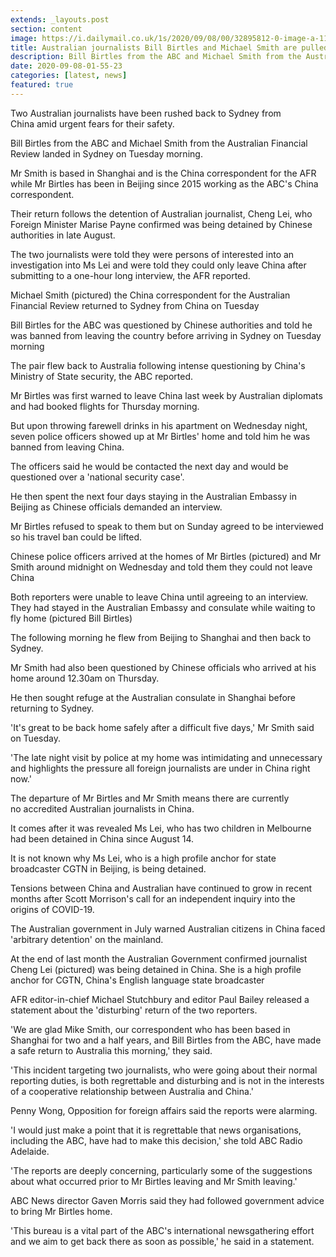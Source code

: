 ```yaml
---
extends: _layouts.post
section: content
image: https://i.dailymail.co.uk/1s/2020/09/08/00/32895812-0-image-a-11_1599522144872.jpg 
title: Australian journalists Bill Birtles and Michael Smith are pulled out of China 
description: Bill Birtles from the ABC and Michael Smith from the Australian Financial Review have been brought back to Sydney from China after their employers feared for their safety. 
date: 2020-09-08-01-55-23 
categories: [latest, news] 
featured: true 
--- 
```

Two Australian journalists have been rushed back to Sydney from China amid urgent fears for their safety.

Bill Birtles from the ABC and Michael Smith from the Australian Financial Review landed in Sydney on Tuesday morning.

Mr Smith is based in Shanghai and is the China correspondent for the AFR while Mr Birtles has been in Beijing since 2015 working as the ABC's China correspondent.  

Their return follows the detention of Australian journalist, Cheng Lei, who Foreign Minister Marise Payne confirmed was being detained by Chinese authorities in late August.

The two journalists were told they were persons of interested into an investigation into Ms Lei and were told they could only leave China after submitting to a one-hour long interview, the AFR reported.

Michael Smith (pictured) the China correspondent for the Australian Financial Review returned to Sydney from China on Tuesday

Bill Birtles for the ABC was questioned by Chinese authorities and told he was banned from leaving the country before arriving in Sydney on Tuesday morning

The pair flew back to Australia following intense questioning by China's Ministry of State security, the ABC reported. 

Mr Birtles was first warned to leave China last week by Australian diplomats and had booked flights for Thursday morning.

But upon throwing farewell drinks in his apartment on Wednesday night, seven police officers showed up at Mr Birtles' home and told him he was banned from leaving China.

The officers said he would be contacted the next day and would be questioned over a 'national security case'.   

He then spent the next four days staying in the Australian Embassy in Beijing as Chinese officials demanded an interview. 

Mr Birtles refused to speak to them but on Sunday agreed to be interviewed so his travel ban could be lifted.

Chinese police officers arrived at the homes of Mr Birtles (pictured) and Mr Smith around midnight on Wednesday and told them they could not leave China

Both reporters were unable to leave China until agreeing to an interview. They had stayed in the Australian Embassy and consulate while waiting to fly home (pictured Bill Birtles)

The following morning he flew from Beijing to Shanghai and then back to Sydney. 

Mr Smith had also been questioned by Chinese officials who arrived at his home around 12.30am on Thursday.

He then sought refuge at the Australian consulate in Shanghai before returning to Sydney. 

'It's great to be back home safely after a difficult five days,' Mr Smith said on Tuesday.

'The late night visit by police at my home was intimidating and unnecessary and highlights the pressure all foreign journalists are under in China right now.' 

The departure of Mr Birtles and Mr Smith means there are currently no accredited Australian journalists in China. 

It comes after it was revealed Ms Lei, who has two children in Melbourne had been detained in China since August 14.

It is not known why Ms Lei, who is a high profile anchor for state broadcaster CGTN in Beijing, is being detained.  

Tensions between China and Australian have continued to grow in recent months after Scott Morrison's call for an independent inquiry into the origins of COVID-19.

The Australian government in July warned Australian citizens in China faced 'arbitrary detention' on the mainland. 

At the end of last month the Australian Government confirmed journalist Cheng Lei (pictured) was being detained in China. She is a high profile anchor for CGTN, China's English language state broadcaster

AFR editor-in-chief Michael Stutchbury and editor Paul Bailey released a statement about the 'disturbing' return of the two reporters. 

'We are glad Mike Smith, our correspondent who has been based in Shanghai for two and a half years, and Bill Birtles from the ABC, have made a safe return to Australia this morning,' they said.

'This incident targeting two journalists, who were going about their normal reporting duties, is both regrettable and disturbing and is not in the interests of a cooperative relationship between Australia and China.' 

Penny Wong, Opposition for foreign affairs said the reports were alarming. 

'I would just make a point that it is regrettable that news organisations, including the ABC, have had to make this decision,' she told ABC Radio Adelaide.

'The reports are deeply concerning, particularly some of the suggestions about what occurred prior to Mr Birtles leaving and Mr Smith leaving.'   

ABC News director Gaven Morris said they had followed government advice to bring Mr Birtles home. 

'This bureau is a vital part of the ABC's international newsgathering effort and we aim to get back there as soon as possible,' he said in a statement.

